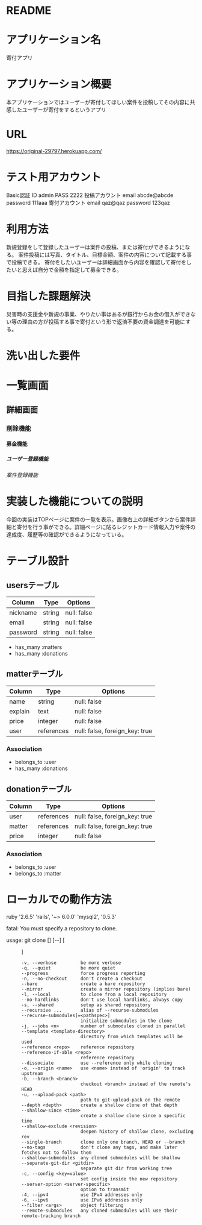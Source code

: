 # README

# アプリケーション名
  寄付アプリ

# アプリケーション概要
  本アプリケーションではユーザーが寄付してほしい案件を投稿してその内容に共感したユーザーが寄付をするというアプリ

# URL
  https://original-29797.herokuapp.com/

# テスト用アカウント
  Basic認証
    ID    admin
    PASS  2222
  投稿アカウント
    email      abcde@abcde
    password   111aaa
  寄付アカウント
    email      qaz@qaz
    password   123qaz

# 利用方法
  新規登録をして登録したユーザーは案件の投稿、または寄付ができるようになる。
  案件投稿には写真、タイトル、目標金額、案件の内容について記載する事で投稿できる。
  寄付をしたいユーザーは詳細画面から内容を確認して寄付をしたいと思えば自分で金額を指定して募金できる。

# 目指した課題解決
  災害時の支援金や新規の事業、やりたい事はあるが銀行からお金の借入ができない等の理由の方が投稿する事で寄付という形で返済不要の資金調達を可能にする。

# 洗い出した要件
   # 一覧画面
   ## 詳細画面
   ### 削除機能
   #### 募金機能
   ##### ユーザー登録機能
   ###### 案件登録機能

# 実装した機能についての説明
  今回の実装はTOPページに案件の一覧を表示。画像右上の詳細ボタンから案件詳細と寄付を行う事ができる。詳細ページに貼るレジットカード情報入力や案件の達成度、履歴等の確認ができるようになっている。

# テーブル設計
## usersテーブル

| Column   | Type       | Options                        |
| -------- | ---------- | ------------------------------ |
| nickname | string     | null: false                    |
| email    | string     | null: false                    |
| password | string     | null: false                    |

- has_many :matters
- has_many :donations

##  matterテーブル

| Column       | Type      | Options                        |
| ------------ | --------- | ------------------------------ |
| name         | string    | null: false                    |
| explain      | text      | null: false                    |
| price        | integer   | null: false                    |
| user         | references| null: false, foreign_key: true |

### Association

- belongs_to :user
- has_many :donations

## donationテーブル

| Column   | Type      | Options                        |
| -------- | --------- | ------------------------------ |
| user     | references| null: false, foreign_key: true |
| matter   | references| null: false, foreign_key: true |
| price    | integer   | null: false                    |

### Association

- belongs_to :user
- belongs_to :matter


# ローカルでの動作方法
ruby '2.6.5'
'rails', '~> 6.0.0'
'mysql2', '0.5.3'

fatal: You must specify a repository to clone.

usage: git clone [<options>] [--] <repo> [<dir>]

    -v, --verbose         be more verbose
    -q, --quiet           be more quiet
    --progress            force progress reporting
    -n, --no-checkout     don't create a checkout
    --bare                create a bare repository
    --mirror              create a mirror repository (implies bare)
    -l, --local           to clone from a local repository
    --no-hardlinks        don't use local hardlinks, always copy
    -s, --shared          setup as shared repository
    --recursive ...       alias of --recurse-submodules
    --recurse-submodules[=<pathspec>]
                          initialize submodules in the clone
    -j, --jobs <n>        number of submodules cloned in parallel
    --template <template-directory>
                          directory from which templates will be used
    --reference <repo>    reference repository
    --reference-if-able <repo>
                          reference repository
    --dissociate          use --reference only while cloning
    -o, --origin <name>   use <name> instead of 'origin' to track upstream
    -b, --branch <branch>
                          checkout <branch> instead of the remote's HEAD
    -u, --upload-pack <path>
                          path to git-upload-pack on the remote
    --depth <depth>       create a shallow clone of that depth
    --shallow-since <time>
                          create a shallow clone since a specific time
    --shallow-exclude <revision>
                          deepen history of shallow clone, excluding rev
    --single-branch       clone only one branch, HEAD or --branch
    --no-tags             don't clone any tags, and make later fetches not to follow them
    --shallow-submodules  any cloned submodules will be shallow
    --separate-git-dir <gitdir>
                          separate git dir from working tree
    -c, --config <key=value>
                          set config inside the new repository
    --server-option <server-specific>
                          option to transmit
    -4, --ipv4            use IPv4 addresses only
    -6, --ipv6            use IPv6 addresses only
    --filter <args>       object filtering
    --remote-submodules   any cloned submodules will use their remote-tracking branch
